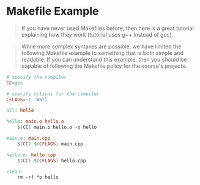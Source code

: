 # Makefile Example
> If you have never used Makefiles before, then here is a great tutorial explaining how they work (tutorial uses g++ instead of gcc).

> While more complex syntaxes are possible, we have limited the following Makefile example to something that is both simple and readable. If you can understand this example, then you should be capable of following the Makefile policy for the course's projects.

````makefile
# specify the compiler
CC=gcc

# specify options for the compiler
CFLAGS=-c -Wall

all: hello

hello: main.o hello.o
    $(CC) main.o hello.o -o hello

main.o: main.cpp
    $(CC) $(CFLAGS) main.cpp

hello.o: hello.cpp
    $(CC) $(CFLAGS) hello.cpp

clean:
    rm -rf *o hello
````
